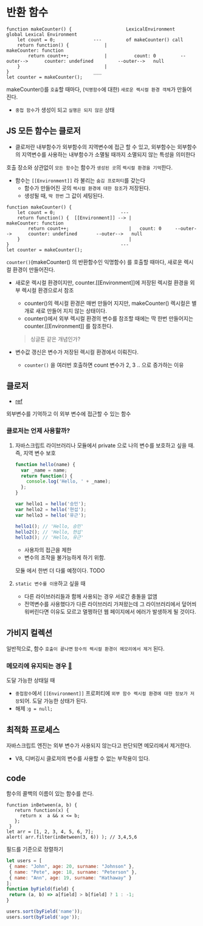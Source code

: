 # 반환 함수
```text
function makeCounter() {                    LexicalEnvironment                  global Lexical Environment
    let count = 0;              ---         of makeCounter() call   
    return function() {             |                                           makeCounter: function
        return count++;             |          count: 0         --outer-->      counter: undefined         --outer-->   null
    }                               |
}                               ___
let counter = makeCounter();
```
makeCounter()를 `호출`할 때마다, (`익명함수`에 대한) `새로운 렉시컬 환경 객체`가 만들어 진다.
- `중첩 함수`가 생성이 되고 `실행은 되지 않은` 상태

## JS 모든 함수는 클로저
- 클로저란 내부함수가 외부함수의 지역변수에 접근 할 수 있고, 
외부함수는 외부함수의 지역변수를 사용하는 내부함수가 소멸될 때까지 소멸되지 않는 특성을 의미한다

호출 장소와 상관없이 `모든 함수`는 함수가 `생성된 곳`의 `렉시컬 환경을 기억`한다.
- 함수는 `[[Environment]]` 라 불리는 `숨김 프로퍼티`를 갖는다
    - 함수가 만들어진 곳의 `렉시컬 환경에 대한 참조`가 저장된다.
    - 생성될 때, `딱 한번` 그 값이 세팅된다.

```text
function makeCounter() {                    
    let count = 0;                        ---            
    return function() {  [[Environment]] --> |                                makeCounter: function
        return count++;                      |   count: 0     --outer-->      counter: undefined       --outer-->   null
    }                                        |
}                                         ---
let counter = makeCounter();
```
`counter()`(makeCounter() 의 반환함수인 익명함수) 를 호출할 때마다, 새로운 렉시컬 환경이 만들어진다.
- 새로운 렉시컬 환경이지만, counter.[[Environment]]에 저장된 렉시컬 환경을 외부 렉시컬 환경으로서 참조
    - counter()의 렉시컬 환경은 매번 만들어 지지만, makeCounter() 렉시컬은 별개로 새로 만들어 지지 않는 상태이다.
    - counter()에서 외부 렉시컬 환경의 변수를 참조할 때에는 딱 한번 만들어지는 counter.[[Environment]] 를 참조한다.
    > 싱글톤 같은 개념인가? 

- 변수값 갱신은 변수가 저장된 렉시컬 환경에서 이뤄진다.
    - `counter()` 을 여러번 호출하면 count 변수가 2, 3 .. 으로 증가하는 이유

## 클로저
- [ref](https://hyunseob.github.io/2016/08/30/javascript-closure/)

외부변수를 기억하고 이 외부 변수에 접근할 수 있는 함수

### 클로저는 언제 사용할까?
1. 자바스크립트 라이브러리나 모듈에서 private 으로 나의 변수를 보호하고 싶을 때. 즉, 지역 변수 보호
    ```javascript
    function hello(name) {
      var _name = name;
      return function() {
        console.log('Hello, ' + _name);
      };
    }
    
    var hello1 = hello('승민');
    var hello2 = hello('현섭');
    var hello3 = hello('유근');
    
    hello1(); // 'Hello, 승민'
    hello2(); // 'Hello, 현섭'
    hello3(); // 'Hello, 유근'
    ```
    - 사용자의 접근을 제한 
    - 변수의 조작을 불가능하게 하기 위함.
     
   모듈 에서 한번 더 다룰 예정이다. TODO
   
2. `static 변수를 이용`하고 싶을 때  
    - 다른 라이브러리들과 함께 사용되는 경우 서로간 충돌을 없앰 
    - 전역변수를 사용했다가 다른 라이브러리 가져왔는데 그 라이브러리에서 덮어씌워버린다면 이유도 모르고 멀쩡하던 웹 페이지에서 에러가 발생하게 될 것이다.


## 가비지 컬렉션
일반적으로, 함수 `호출이 끝나면` `함수의 렉시컬 환경이 메모리에서 제거` 된다.

### 메모리에 유지되는 경우 [:link:](https://eyabc.github.io/Doc/dev/core-javascript/JS%20%EB%A9%94%EB%AA%A8%EB%A6%AC%20%EB%88%84%EC%88%98.html)
도달 가능한 상태일 때
- `중첩함수`에서 `[[Environment]]` 프로퍼티에 `외부 함수 렉시컬 환경에 대한 정보가 저장`되어. 도달 가능한 상태가 된다.
- 해제 :`g = null;`
    
## 최적화 프로세스
자바스크립트 엔진는 외부 변수가 사용되지 않는다고 판단되면 메모리에서 제거한다.
- V8, 디버깅시 클로저의 변수를 사용할 수 없는 부작용이 있다.

## code
함수의 콜백의 이름이 있는 함수를 쓴다.
```
function inBetween(a, b) {
   return function(x) {
     return x  a && x <= b;
   };
 }
let arr = [1, 2, 3, 4, 5, 6, 7];
alert( arr.filter(inBetween(3, 6)) ); // 3,4,5,6
 ```

필드를 기준으로 정렬하기
```javascript
let users = [
 { name: "John", age: 20, surname: "Johnson" },
 { name: "Pete", age: 18, surname: "Peterson" },
 { name: "Ann", age: 19, surname: "Hathaway" }
];
function byField(field) {
 return (a, b) => a[field] > b[field] ? 1 : -1;
}

users.sort(byField('name'));
users.sort(byField('age'));
```
